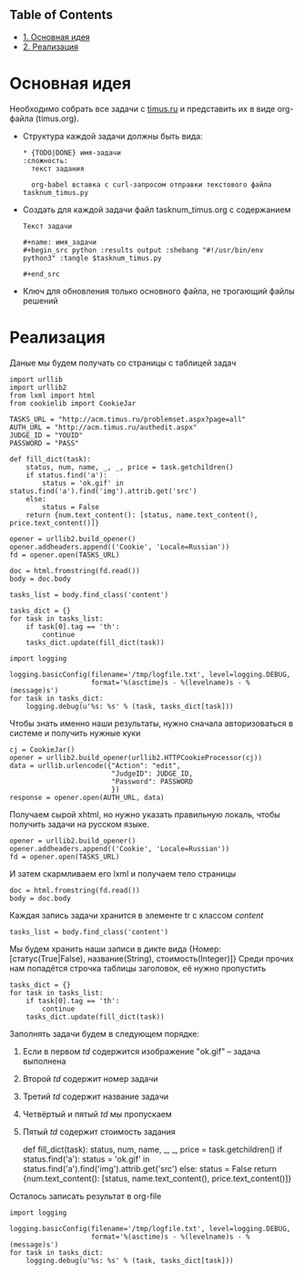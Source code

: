 <div id="table-of-contents">
<h2>Table of Contents</h2>
<div id="text-table-of-contents">
<ul>
<li><a href="#sec-1">1. Основная идея</a></li>
<li><a href="#sec-2">2. Реализация</a></li>
</ul>
</div>
</div>

# Основная идея

Необходимо собрать все задачи с [timus.ru](http://acm.timus.ru/problemset.aspx)
и представить их в виде org-файла (timus.org).

-   Структура каждой задачи должны быть вида:

        * {TODO|DONE} имя-задачи                                        :сложность:
          текст задания

          org-babel вставка с curl-запросом отправки текстового файла tasknum_timus.py

-   Создать для каждой задачи файл tasknum\_timus.org с содержанием

        Текст задачи

        #+name: имя_задачи
        #+begin_src python :results output :shebang "#!/usr/bin/env python3" :tangle $tasknum_timus.py

        #+end_src

-   Ключ для обновления только основного файла, не трогающий файлы решений

# Реализация

Даные мы будем получать со страницы с таблицей задач

    import urllib
    import urllib2
    from lxml import html
    from cookielib import CookieJar

    TASKS_URL = "http://acm.timus.ru/problemset.aspx?page=all"
    AUTH_URL = "http://acm.timus.ru/authedit.aspx"
    JUDGE_ID = "YOUID"
    PASSWORD = "PASS"

    def fill_dict(task):
        status, num, name, _, _, price = task.getchildren()
        if status.find('a'):
            status = 'ok.gif' in status.find('a').find('img').attrib.get('src')
        else:
            status = False
        return {num.text_content(): [status, name.text_content(), price.text_content()]}

    opener = urllib2.build_opener()
    opener.addheaders.append(('Cookie', 'Locale=Russian'))
    fd = opener.open(TASKS_URL)

    doc = html.fromstring(fd.read())
    body = doc.body

    tasks_list = body.find_class('content')

    tasks_dict = {}
    for task in tasks_list:
        if task[0].tag == 'th':
            continue
        tasks_dict.update(fill_dict(task))

    import logging

    logging.basicConfig(filename='/tmp/logfile.txt', level=logging.DEBUG,
                        format='%(asctime)s - %(levelname)s - %(message)s')
    for task in tasks_dict:
        logging.debug(u'%s: %s' % (task, tasks_dict[task]))

Чтобы знать именно наши результаты,
нужно сначала авторизоваться в системе и получить нужные куки

    cj = CookieJar()
    opener = urllib2.build_opener(urllib2.HTTPCookieProcessor(cj))
    data = urllib.urlencode({"Action": "edit",
                             "JudgeID": JUDGE_ID,
                             "Password": PASSWORD
                             })
    response = opener.open(AUTH_URL, data)

Получаем сырой xhtml, но нужно указать правильную локаль,
чтобы получить задачи на русском языке.

    opener = urllib2.build_opener()
    opener.addheaders.append(('Cookie', 'Locale=Russian'))
    fd = opener.open(TASKS_URL)

И затем скармливаем его lxml и получаем тело страницы

    doc = html.fromstring(fd.read())
    body = doc.body

Каждая запись задачи хранится в элементе tr с классом *content*

    tasks_list = body.find_class('content')

Мы будем хранить наши записи в дикте вида
{Номер: [статус(True|False), название(String), стоимость(Integer)]}
Среди прочих нам попадётся строчка таблицы заголовок, её нужно пропустить

    tasks_dict = {}
    for task in tasks_list:
        if task[0].tag == 'th':
            continue
        tasks_dict.update(fill_dict(task))

Заполнять задачи будем в следующем порядке:

1.  Если в первом *td* содержится изображение "ok.gif" &#x2013; задача выполнена

2.  Второй *td* содержит номер задачи

3.  Третий *td* содержит название задачи

4.  Четвёртый и пятый *td* мы пропускаем

5.  Пятый *td* содержит стоимость задания

    def fill_dict(task):
        status, num, name, _, _, price = task.getchildren()
        if status.find('a'):
            status = 'ok.gif' in status.find('a').find('img').attrib.get('src')
        else:
            status = False
        return {num.text_content(): [status, name.text_content(), price.text_content()]}

Осталось записать результат в org-file

    import logging

    logging.basicConfig(filename='/tmp/logfile.txt', level=logging.DEBUG,
                        format='%(asctime)s - %(levelname)s - %(message)s')
    for task in tasks_dict:
        logging.debug(u'%s: %s' % (task, tasks_dict[task]))
